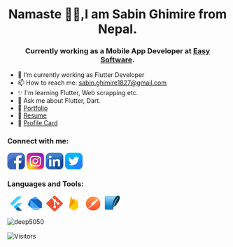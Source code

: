 <h1 align="center">Namaste 🙏🙏,I am Sabin Ghimire from Nepal.</h1>

<h3 align="center"> Currently working as a Mobile App Developer at <a href="https://easysoftware.com.np/" target="blank"><span>Easy Software</span></a>.</h3>

 
- 🔭 I’m currently working as Flutter Developer
- 📫 How to reach me: <a href="mailto:sabin.ghimire1827@gmail.com" target="blank"><span>sabin.ghimire1827@gmail.com</span></a>
- ✨ I'm learning Flutter, Web scrapping etc.
- 💬 Ask me about Flutter, Dart.
- 🔗 <a href="https://saw2110.github.io/Portfolio/" target="blank"><span>Portfolio</span></a>
- 🔗 <a href="https://drive.google.com/file/d/1WdaY4Pe4so_4PZDqIK1T7xgyJKQJ72ub/view?usp=sharing" target="blank"><span>Resume</span></a>
- 🔗 [Profile Card](https://saw2110.github.io/ProfileCard/)


<h3 align="left">Connect with me:</h3>
<p align="left">
<a href="https://www.facebook.com/Saw2110/" target="blank"><img align="center" src="https://raw.githubusercontent.com/Saw2110/Saw2110/main/assets/facebook.png" alt="saw2110" height="38" width="40" /></a>
<a href="https://www.instagram.com/saw2110/" target="blank"><img align="center" src="https://raw.githubusercontent.com/Saw2110/Saw2110/main/assets/instagram.png" alt="saw2110" height="38" width="40" /></a>
<a href="https://www.linkedin.com/in/saw2110/" target="blank"><img align="center" src="https://raw.githubusercontent.com/Saw2110/Saw2110/main/assets/linkedin.png" alt="saw2110" height="38" width="40" /></a>
<a href="https://twitter.com/Saw1827" target="blank"><img align="center" src="https://raw.githubusercontent.com/Saw2110/Saw2110/main/assets/twitter.png" alt="saw2110" height="38" width="40" /></a>
</p>

<h3 align="left">Languages and Tools:</h3>
<p align="left">
<a href="https://raw.githubusercontent.com/Saw2110/Saw2110/main/assets/flutter.png" target="blank"><img align="center" src="https://raw.githubusercontent.com/Saw2110/Saw2110/main/assets/flutter.png" alt="saw2110" height="38" width="40" /></a>
<a href="https://raw.githubusercontent.com/Saw2110/Saw2110/main/assets/dart.png" target="blank"><img align="center" src="https://raw.githubusercontent.com/Saw2110/Saw2110/main/assets/dart.png" alt="saw2110" height="38" width="40" /></a>
<a href="https://raw.githubusercontent.com/Saw2110/Saw2110/main/assets/github.png" target="blank"><img align="center" src="https://raw.githubusercontent.com/Saw2110/Saw2110/main/assets/github.png" alt="saw2110" height="38" width="40" /></a>
<a href="https://raw.githubusercontent.com/Saw2110/Saw2110/main/assets/firebase.png" target="blank"><img align="center" src="https://raw.githubusercontent.com/Saw2110/Saw2110/main/assets/firebase.png" alt="saw2110" height="38" width="40" /></a>
<a href="https://raw.githubusercontent.com/Saw2110/Saw2110/main/assets/postman.png" target="blank"><img align="center" src="https://raw.githubusercontent.com/Saw2110/Saw2110/main/assets/postman.png" alt="saw2110" height="38" width="40" /></a>
<a href="https://raw.githubusercontent.com/Saw2110/Saw2110/main/assets/sqlite.png" target="blank"><img align="center" src="https://raw.githubusercontent.com/Saw2110/Saw2110/main/assets/sqlite.png" alt="saw2110" height="38" width="40" /></a>
</p>

<p align="left"> <img src="https://github-readme-stats.vercel.app/api?username=Saw2110&show_icons=true" alt="deep5050" /> </p>

<p align=left>                           
  <img align=center  src="https://visitor-badge.laobi.icu/badge?page_id=saw2110" alt="Visitors">                     
</p>

<!--
**Saw2110/Saw2110** is a ✨ _special_ ✨ repository because its `README.md` (this file) appears on your GitHub profile.

Here are some ideas to get you started:

- 🔭 I’m currently working on ...
- 🌱 I’m currently learning ...
- 👯 I’m looking to collaborate on ...
- 🤔 I’m looking for help with ...
- 💬 Ask me about ...
- 📫 How to reach me: ...
- 😄 Pronouns: ...
- ⚡ Fun fact: ...
-->
